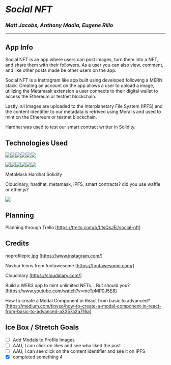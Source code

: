# ***Social NFT*** 


<!-- we can add images of some pages here -->

### *Matt Jacobs, Anthony Madia, Eugene Rillo* <br>
<hr/>

## App Info
Social NFT is an app where users can post images, turn them into a NFT, and share them with their followers. As a user you can also view, comment, and like other posts made be other users on the app.  

Social NFT is a Instragram like app built using developed following a MERN stack. 
Creating an account on the app allows a user to upload a image, utilizing the Metamask extension a user connects to their digital wallet to access the Ethereum or testnet blockchain.

Lastly, all images are uploaded to the Interplanetary File System (IPFS) and the content identifier to our metadata is retrived using Moralis and used to mint on the Ethereum or testnet blockchain.

Hardhat was used to test our smart contract writter in Solidity.

## Technologies Used

<img src="https://img.shields.io/badge/JavaScript-323330?style=for-the-badge&logo=javascript&logoColor=F7DF1E"/><img src="https://img.shields.io/badge/CSS3-1572B6?style=for-the-badge&logo=css3&logoColor=white"/><img src="https://img.shields.io/badge/HTML5-E34F26?style=for-the-badge&logo=html5&logoColor=white"/><img src="https://img.shields.io/badge/GIT-E44C30?style=for-the-badge&logo=git&logoColor=white"/><img src='https://img.shields.io/badge/JWT-000000?style=for-the-badge&logo=JSON%20web%20tokens&logoColor=white'/><img src ='https://img.shields.io/badge/json-5E5C5C?style=for-the-badge&logo=json&logoColor=white'/>

<img src="https://img.shields.io/badge/MongoDB-4EA94B?style=for-the-badge&logo=mongodb&logoColor=white"/><img src="https://img.shields.io/badge/-Mongoose-inactive?logo=MongoDB&logoColor=white&style=flat-square"/><img src="https://img.shields.io/badge/Express.js-404D59?style=flat-square)"/><img src='https://img.shields.io/badge/React-20232A?style=for-the-badge&logo=react&logoColor=61DAFB'/><img src="https://img.shields.io/badge/Node.js-339933?style=for-the-badge&logo=nodedotjs&logoColor=white"/><img src="https://img.shields.io/badge/Heroku-430098?style=for-the-badge&logo=heroku&logoColor=white"/>

MetaMask
Hardhat
Solidity

Cloudinary, hardhat, metamask, IPFS, smart contracts? 
did you use waffle or ether.js?

<img src='https://img.shields.io/badge/Ethereum-3C3C3D?style=for-the-badge&logo=Ethereum&logoColor=white'>


## Planning 
Planning through Trello
[https://trello.com/b/L1sQkJEi/social-nft]

## Credits

noprofilepic.jpg 
[https://www.instagram.com/]<br>

Navbar Icons from fontawesome
[https://fontawesome.com/]

Cloudinary
[https://cloudinary.com/]

Build a WEB3 app to mint unlimited NFTs… But should you?
[https://www.youtube.com/watch?v=meTpMP0J5E8]<br>

How to create a Modal Component in React from basic to advanced?
[https://medium.com/tinyso/how-to-create-a-modal-component-in-react-from-basic-to-advanced-a3357a2a716a]

## Ice Box / Stretch Goals

- [ ] Add Modals to Profile Images
- [ ] AAU, I can click on likes and see who liked the post
- [ ] AAU, I can see click on the content identifier and see it on IPFS
- [X] completed something 4